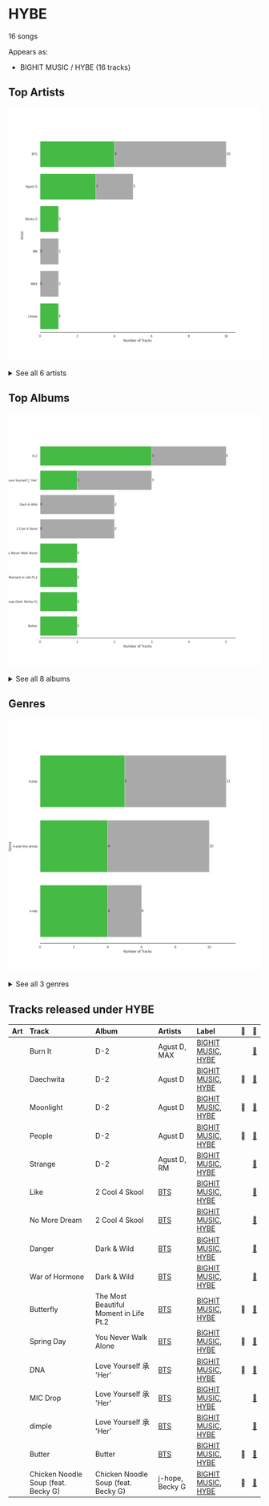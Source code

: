 # HYBE

16 songs

Appears as:
- BIGHIT MUSIC / HYBE (16 tracks)

## Top Artists

![Bar chart of top 6 artists](../images/labels/hybe/artists.png)


<details>
<summary>See all 6 artists</summary>

| Number of Tracks | Art | Artist | 🔗 |
|---:|:---|:---|:---|
| 10 | <img src="https://i.scdn.co/image/ab6761610000e5eb5704a64f34fe29ff73ab56bb" alt="" width="50" /> | [BTS](../artists/bts.md) | [🔗](https://open.spotify.com/artist/3Nrfpe0tUJi4K4DXYWgMUX) |
| 5 | <img src="https://i.scdn.co/image/ab6761610000e5ebe94c521bbe0604a5fcd4f8bf" alt="" width="50" /> | Agust D | [🔗](https://open.spotify.com/artist/5RmQ8k4l3HZ8JoPb4mNsML) |
| 1 | <img src="https://i.scdn.co/image/ab6761610000e5eb978f96761eb3fa26b91f1fb8" alt="" width="50" /> | Becky G | [🔗](https://open.spotify.com/artist/4obzFoKoKRHIphyHzJ35G3) |
| 1 | <img src="https://i.scdn.co/image/ab6761610000e5eb3b8f6208d84e28f63841e43c" alt="" width="50" /> | RM | [🔗](https://open.spotify.com/artist/2auC28zjQyVTsiZKNgPRGs) |
| 1 | <img src="https://i.scdn.co/image/ab6761610000e5eb354a84cfb27458618bca3ecb" alt="" width="50" /> | MAX | [🔗](https://open.spotify.com/artist/1bqxdqvUtPWZri43cKHac8) |
| 1 | <img src="https://i.scdn.co/image/ab6761610000e5ebfa980b99bc5f4d47b4253f82" alt="" width="50" /> | j-hope | [🔗](https://open.spotify.com/artist/0b1sIQumIAsNbqAoIClSpy) |

</details>


## Top Albums

![Bar chart of top 8 albums](../images/labels/hybe/albums.png)


<details>
<summary>See all 8 albums</summary>

| Number of Tracks | Art | Album | Release Date | 🔗 |
|---:|:---|:---|:---|:---|
| 5 | <img src="https://i.scdn.co/image/ab67616d0000b273a498cf792773aa474d779dd8" alt="" width="50" /> | D-2 | 2020-05-22 | [🔗](https://open.spotify.com/album/0zhGddZ83RpCgnelKWa2qS) |
| 3 | <img src="https://i.scdn.co/image/ab67616d0000b273f9a16d4b6cd94eca041f00b8" alt="" width="50" /> | Love Yourself 承 'Her' | 2017-09-18 | [🔗](https://open.spotify.com/album/2FTS6a6DLXMNp8flyA0HGO) |
| 2 | <img src="https://i.scdn.co/image/ab67616d0000b2738f31818d30fdb7f44fd57713" alt="" width="50" /> | Dark & Wild | 2014-08-20 | [🔗](https://open.spotify.com/album/7FxxU3EP37uMsZf8FilkDR) |
| 2 | <img src="https://i.scdn.co/image/ab67616d0000b27349a0f2ca62742d289da81509" alt="" width="50" /> | 2 Cool 4 Skool | 2013-06-12 | [🔗](https://open.spotify.com/album/26z5WolFltYgVMuuJ3c0Am) |
| 1 | <img src="https://i.scdn.co/image/ab67616d0000b273bd375b430c3abeceb8b5d8da" alt="" width="50" /> | You Never Walk Alone | 2017-02-13 | [🔗](https://open.spotify.com/album/7LF4N7lvyDhrPBuCJ1rplJ) |
| 1 | <img src="https://i.scdn.co/image/ab67616d0000b2738ac442a54c68aad8f9b93f51" alt="" width="50" /> | The Most Beautiful Moment in Life Pt.2 | 2015-11-30 | [🔗](https://open.spotify.com/album/4frjaGAtuBmm8CPuYPY4oG) |
| 1 | <img src="https://i.scdn.co/image/ab67616d0000b273819e2d9468a6792735c0ec77" alt="" width="50" /> | Chicken Noodle Soup (feat. Becky G) | 2019-09-27 | [🔗](https://open.spotify.com/album/76IRLp7YzBVLKsat6Ro9ae) |
| 1 | <img src="https://i.scdn.co/image/ab67616d0000b273ed656680374294d5217193fa" alt="" width="50" /> | Butter | 2021-05-21 | [🔗](https://open.spotify.com/album/2BDhPi2XCYujYxU6VM0QaD) |

</details>


## Genres

![Bar chart of top 3 genres](../images/labels/hybe/genres.png)


<details>
<summary>See all 3 genres</summary>

| Number of Tracks | Genre |
|---:|:---|
| 11 | [k-pop](../genres/k_pop.md) |
| 10 | [k-pop boy group](../genres/k_pop_boy_group.md) |
| 6 | k-rap |

</details>


## Tracks released under HYBE

| Art | Track | Album | Artists | Label | 💚 | 🔗 |
|:---|:---|:---|:---|:---|:---|:---|
| <img src="https://i.scdn.co/image/ab67616d0000b273a498cf792773aa474d779dd8" alt="" width="50" /> | Burn It | D-2 | Agust D, MAX | [BIGHIT MUSIC](bighit_music.md), [HYBE](hybe.md) | | [🔗](https://open.spotify.com/track/0x25VdiFOIBl1epNer9L3w) |
| <img src="https://i.scdn.co/image/ab67616d0000b273a498cf792773aa474d779dd8" alt="" width="50" /> | Daechwita | D-2 | Agust D | [BIGHIT MUSIC](bighit_music.md), [HYBE](hybe.md) | 💚 | [🔗](https://open.spotify.com/track/0H4ugk6rhnXmTl47ayy9O5) |
| <img src="https://i.scdn.co/image/ab67616d0000b273a498cf792773aa474d779dd8" alt="" width="50" /> | Moonlight | D-2 | Agust D | [BIGHIT MUSIC](bighit_music.md), [HYBE](hybe.md) | 💚 | [🔗](https://open.spotify.com/track/5uHrWZqndnheP1qtYr6xGC) |
| <img src="https://i.scdn.co/image/ab67616d0000b273a498cf792773aa474d779dd8" alt="" width="50" /> | People | D-2 | Agust D | [BIGHIT MUSIC](bighit_music.md), [HYBE](hybe.md) | 💚 | [🔗](https://open.spotify.com/track/0SJ7vFES0Lj6pnumh3DhCe) |
| <img src="https://i.scdn.co/image/ab67616d0000b273a498cf792773aa474d779dd8" alt="" width="50" /> | Strange | D-2 | Agust D, RM | [BIGHIT MUSIC](bighit_music.md), [HYBE](hybe.md) | | [🔗](https://open.spotify.com/track/4KjASaPtCvRJ4YArYpz6je) |
| <img src="https://i.scdn.co/image/ab67616d0000b27349a0f2ca62742d289da81509" alt="" width="50" /> | Like | 2 Cool 4 Skool | [BTS](../artists/bts.md) | [BIGHIT MUSIC](bighit_music.md), [HYBE](hybe.md) | | [🔗](https://open.spotify.com/track/1HQHuPpr2s2z3VIBTLtUmv) |
| <img src="https://i.scdn.co/image/ab67616d0000b27349a0f2ca62742d289da81509" alt="" width="50" /> | No More Dream | 2 Cool 4 Skool | [BTS](../artists/bts.md) | [BIGHIT MUSIC](bighit_music.md), [HYBE](hybe.md) | | [🔗](https://open.spotify.com/track/4frlkLwlnm58ejpNwWjxyl) |
| <img src="https://i.scdn.co/image/ab67616d0000b2738f31818d30fdb7f44fd57713" alt="" width="50" /> | Danger | Dark & Wild | [BTS](../artists/bts.md) | [BIGHIT MUSIC](bighit_music.md), [HYBE](hybe.md) | | [🔗](https://open.spotify.com/track/6njl4FfPUwVmoIR1RKLq05) |
| <img src="https://i.scdn.co/image/ab67616d0000b2738f31818d30fdb7f44fd57713" alt="" width="50" /> | War of Hormone | Dark & Wild | [BTS](../artists/bts.md) | [BIGHIT MUSIC](bighit_music.md), [HYBE](hybe.md) | | [🔗](https://open.spotify.com/track/3D26URfsMlCNaa51mj9jOt) |
| <img src="https://i.scdn.co/image/ab67616d0000b2738ac442a54c68aad8f9b93f51" alt="" width="50" /> | Butterfly | The Most Beautiful Moment in Life Pt.2 | [BTS](../artists/bts.md) | [BIGHIT MUSIC](bighit_music.md), [HYBE](hybe.md) | 💚 | [🔗](https://open.spotify.com/track/6kX452oUUNojKWNNuc1nqx) |
| <img src="https://i.scdn.co/image/ab67616d0000b273bd375b430c3abeceb8b5d8da" alt="" width="50" /> | Spring Day | You Never Walk Alone | [BTS](../artists/bts.md) | [BIGHIT MUSIC](bighit_music.md), [HYBE](hybe.md) | 💚 | [🔗](https://open.spotify.com/track/0WNGsQ1oAuHzNTk8jivBKW) |
| <img src="https://i.scdn.co/image/ab67616d0000b273f9a16d4b6cd94eca041f00b8" alt="" width="50" /> | DNA | Love Yourself 承 'Her' | [BTS](../artists/bts.md) | [BIGHIT MUSIC](bighit_music.md), [HYBE](hybe.md) | 💚 | [🔗](https://open.spotify.com/track/5SE57ljOIUJ1ybL9U6CuBH) |
| <img src="https://i.scdn.co/image/ab67616d0000b273f9a16d4b6cd94eca041f00b8" alt="" width="50" /> | MIC Drop | Love Yourself 承 'Her' | [BTS](../artists/bts.md) | [BIGHIT MUSIC](bighit_music.md), [HYBE](hybe.md) | | [🔗](https://open.spotify.com/track/2SYa5Lx1uoCvyDIW4oee9b) |
| <img src="https://i.scdn.co/image/ab67616d0000b273f9a16d4b6cd94eca041f00b8" alt="" width="50" /> | dimple | Love Yourself 承 'Her' | [BTS](../artists/bts.md) | [BIGHIT MUSIC](bighit_music.md), [HYBE](hybe.md) | | [🔗](https://open.spotify.com/track/3ryjLm3oupIjJFGc39naNi) |
| <img src="https://i.scdn.co/image/ab67616d0000b273ed656680374294d5217193fa" alt="" width="50" /> | Butter | Butter | [BTS](../artists/bts.md) | [BIGHIT MUSIC](bighit_music.md), [HYBE](hybe.md) | 💚 | [🔗](https://open.spotify.com/track/3VqeTFIvhxu3DIe4eZVzGq) |
| <img src="https://i.scdn.co/image/ab67616d0000b273819e2d9468a6792735c0ec77" alt="" width="50" /> | Chicken Noodle Soup (feat. Becky G) | Chicken Noodle Soup (feat. Becky G) | j-hope, Becky G | [BIGHIT MUSIC](bighit_music.md), [HYBE](hybe.md) | 💚 | [🔗](https://open.spotify.com/track/6wyr4ReB05D9sJB1Rsmcqo) |
